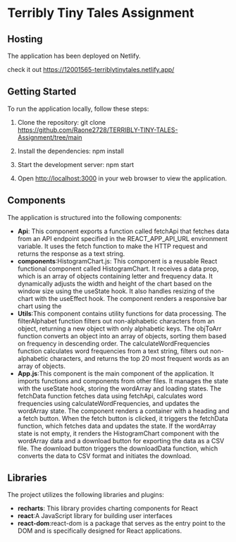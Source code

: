 # Terribly Tiny Tales Assignment

## Hosting

The application has been deployed on Netlify. 

check it out https://12001565-terriblytinytales.netlify.app/

## Getting Started

To run the application locally, follow these steps:

1. Clone the repository: git clone https://github.com/Raone2728/TERRIBLY-TINY-TALES-Assignment/tree/main

2. Install the dependencies: npm install

3. Start the development server: npm start

4. Open [http://localhost:3000](http://localhost:3000) in your web browser to view the application.

## Components

The application is structured into the following components:

- **Api**: This component exports a function called fetchApi that fetches data from an API endpoint specified in the REACT_APP_API_URL environment variable. It uses the fetch function to make the HTTP request and returns the response as a text string.
- **components**:HistogramChart.js: This component is a reusable React functional component called HistogramChart. It receives a data prop, which is an array of objects containing letter and frequency data. It dynamically adjusts the width and height of the chart based on the window size using the useState hook. It also handles resizing of the chart with the useEffect hook. The component renders a responsive bar chart using the 
- **Utils**:This component contains utility functions for data processing. The filterAlphabet function filters out non-alphabetic characters from an object, returning a new object with only alphabetic keys. The objToArr function converts an object into an array of objects, sorting them based on frequency in descending order. The calculateWordFrequencies function calculates word frequencies from a text string, filters out non-alphabetic characters, and returns the top 20 most frequent words as an array of objects.
- **App.js**:This component is the main component of the application. It imports functions and components from other files. It manages the state with the useState hook, storing the wordArray and loading states. The fetchData function fetches data using fetchApi, calculates word frequencies using calculateWordFrequencies, and updates the wordArray state. The component renders a container with a heading and a fetch button. When the fetch button is clicked, it triggers the fetchData function, which fetches data and updates the state. If the wordArray state is not empty, it renders the HistogramChart component with the wordArray data and a download button for exporting the data as a CSV file. The download button triggers the downloadData function, which converts the data to CSV format and initiates the download.

## Libraries 

The project utilizes the following libraries and plugins:

- **recharts**: This library provides charting components for React
- **react**:A JavaScript library for building user interfaces
- **react-dom**:react-dom is a package that serves as the entry point to the DOM and is specifically designed for React applications. 

 


